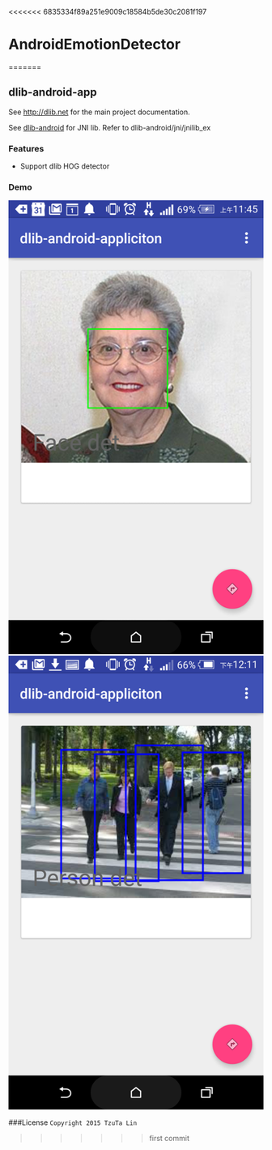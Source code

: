 <<<<<<< 6835334f89a251e9009c18584b5de30c2081f197
# AndroidEmotionDetector
=======
## dlib-android-app


See http://dlib.net for the main project documentation.

See [dlib-android](https://github.com/tzutalin/dlib-android) for JNI lib. Refer to dlib-android/jni/jnilib_ex


### Features
* Support dlib HOG detector


### Demo
![](demo/demo1.png)
![](demo/demo2.png)


###License
`Copyright 2015 TzuTa Lin`
>>>>>>> first commit
